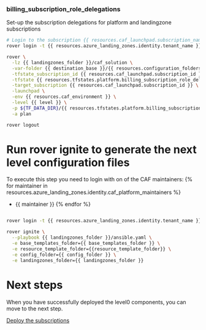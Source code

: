 
### billing_subscription_role_delegations
Set-up the subscription delegations for platform and landingzone subscriptions

```bash
# Login to the subscription {{ resources.caf_launchpad.subscription_name }} with the user {{ resources.billing_subscription_role_delegations.azuread_user_ea_account_owner }}
rover login -t {{ resources.azure_landing_zones.identity.tenant_name }}

rover \
  -lz {{ landingzones_folder }}/caf_solution \
  -var-folder {{ destination_base }}/{{ resources.configuration_folders.platform.destination_relative_path }}/level0/billing_subscription_role_delegations \
  -tfstate_subscription_id {{ resources.caf_launchpad.subscription_id }} \
  -tfstate {{ resources.tfstates.platform.billing_subscription_role_delegations.tfstate }} \
  -target_subscription {{ resources.caf_launchpad.subscription_id }} \
  -launchpad \
  -env {{ resources.caf_environment }} \
  -level {{ level }} \
  -p ${TF_DATA_DIR}/{{ resources.tfstates.platform.billing_subscription_role_delegations.tfstate }}.tfplan \
  -a plan

rover logout

```

# Run rover ignite to generate the next level configuration files

To execute this step you need to login with on of the CAF maintainers:
{% for maintainer in resources.azure_landing_zones.identity.caf_platform_maintainers %}
  - {{ maintainer }}
{% endfor %}

```bash

rover login -t {{ resources.azure_landing_zones.identity.tenant_name }}

rover ignite \
  --playbook {{ landingzones_folder }}/ansible.yaml \
  -e base_templates_folder={{ base_templates_folder }} \
  -e resource_template_folder={{resource_template_folder}} \
  -e config_folder={{ config_folder }} \
  -e landingzones_folder={{ landingzones_folder }}

```

# Next steps

When you have successfully deployed the level0 components, you can move to the next step.

[Deploy the subscriptions](../../level1/subscriptions/readme.md)